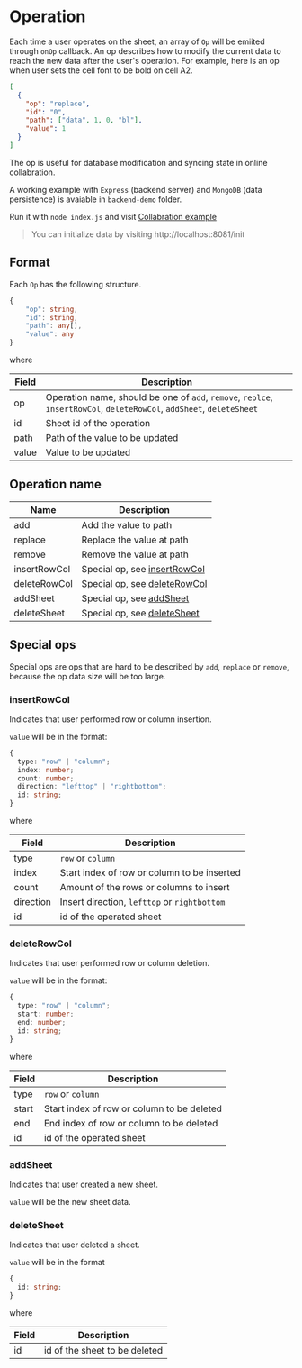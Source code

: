 # Operation

Each time a user operates on the sheet, an array of `Op` will be emiited through `onOp` callback. An op describes how to modify the current data to reach the new data after the user's operation. For example, here is an op when user sets the cell font to be bold on cell A2.

```json
[
  {
    "op": "replace",
    "id": "0",
    "path": ["data", 1, 0, "bl"],
    "value": 1
  }
]
```

The op is useful for database modification and syncing state in online collabration.

A working example with `Express` (backend server) and `MongoDB` (data persistence) is avaiable in `backend-demo` folder.

Run it with `node index.js` and visit [Collabration example](https://ruilisi.github.io/fortune-sheet-demo/?path=/story/collabration--example)

> You can initialize data by visiting http://localhost:8081/init

## Format

Each `Op` has the following structure.

```ts
{
    "op": string,
    "id": string,
    "path": any[],
    "value": any
}
```

where

| Field | Description                                                                                                           |
| ----- | --------------------------------------------------------------------------------------------------------------------- |
| op    | Operation name, should be one of `add`, `remove`, `replce`, `insertRowCol`, `deleteRowCol`, `addSheet`, `deleteSheet` |
| id    | Sheet id of the operation                                                                                             |
| path  | Path of the value to be updated                                                                                       |
| value | Value to be updated                                                                                                   |

## Operation name

| Name         | Description                                   |
| ------------ | --------------------------------------------- |
| add          | Add the value to path                         |
| replace      | Replace the value at path                     |
| remove       | Remove the value at path                      |
| insertRowCol | Special op, see [insertRowCol](#insertrowcol) |
| deleteRowCol | Special op, see [deleteRowCol](#deleterowcol) |
| addSheet     | Special op, see [addSheet](#addsheet)         |
| deleteSheet  | Special op, see [deleteSheet](#deletesheet)   |

## Special ops

Special ops are ops that are hard to be described by `add`, `replace` or `remove`, because the op data size will be too large.

### insertRowCol

Indicates that user performed row or column insertion.

`value` will be in the format:

```ts
{
  type: "row" | "column";
  index: number;
  count: number;
  direction: "lefttop" | "rightbottom";
  id: string;
}
```

where

| Field     | Description                                  |
| --------- | -------------------------------------------- |
| type      | `row` or `column`                            |
| index     | Start index of row or column to be inserted  |
| count     | Amount of the rows or columns to insert      |
| direction | Insert direction, `lefttop` or `rightbottom` |
| id        | id of the operated sheet                     |

### deleteRowCol

Indicates that user performed row or column deletion.

`value` will be in the format:

```ts
{
  type: "row" | "column";
  start: number;
  end: number;
  id: string;
}
```

where

| Field | Description                                |
| ----- | ------------------------------------------ |
| type  | `row` or `column`                          |
| start | Start index of row or column to be deleted |
| end   | End index of row or column to be deleted   |
| id    | id of the operated sheet                   |

### addSheet

Indicates that user created a new sheet.

`value` will be the new sheet data.

### deleteSheet

Indicates that user deleted a sheet.

`value` will be in the format

```ts
{
  id: string;
}
```

where

| Field | Description                   |
| ----- | ----------------------------- |
| id    | id of the sheet to be deleted |
